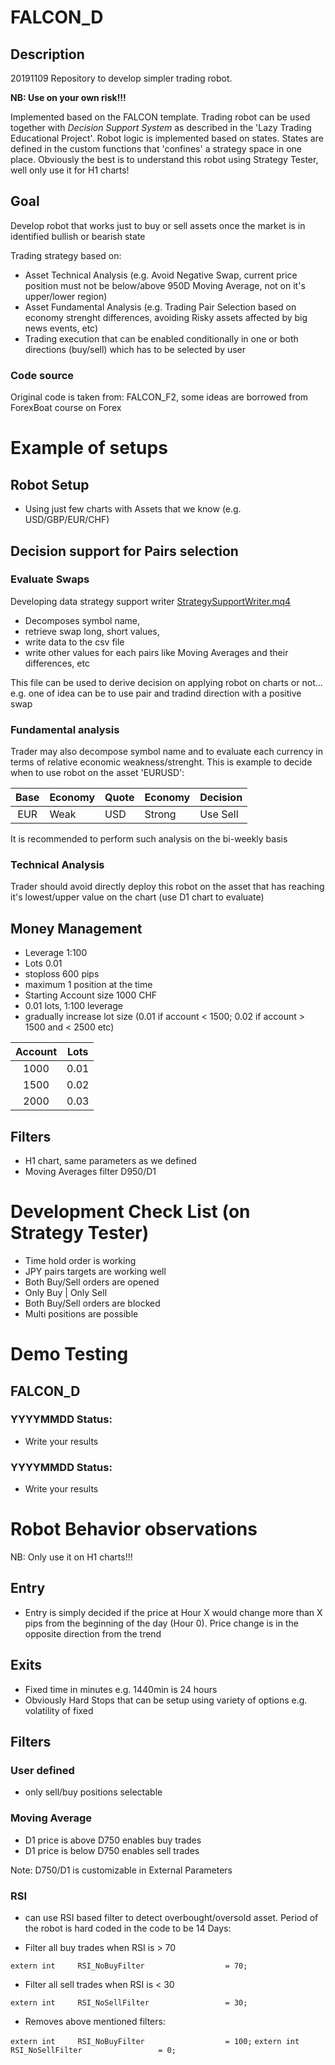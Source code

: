 # FALCON_D

## Description

20191109 Repository to develop simpler trading robot. 

**NB: Use on your own risk!!!**

Implemented based on the FALCON template. Trading robot can be used together with *Decision Support System* as described in the 'Lazy Trading Educational Project'. Robot logic is implemented based on states. States are defined in the custom functions that 'confines' a strategy space in one place. Obviously the best is to understand this robot using Strategy Tester, well only use it for H1 charts!

## Goal

Develop robot that works just to buy or sell assets once the market is in identified bullish or bearish state

Trading strategy based on:

* Asset Technical Analysis (e.g. Avoid Negative Swap, current price position must not be below/above 950D Moving Average, not on it's upper/lower region) 
* Asset Fundamental Analysis (e.g. Trading Pair Selection based on economy strenght differences, avoiding Risky assets affected by big news events, etc)
* Trading execution that can be enabled conditionally in one or both directions (buy/sell) which has to be selected by user

### Code source

Original code is taken from: FALCON_F2, some ideas are borrowed from ForexBoat course on Forex

# Example of setups

## Robot Setup

* Using just few charts with Assets that we know (e.g. USD/GBP/EUR/CHF)

## Decision support for Pairs selection

### Evaluate Swaps
Developing data strategy support writer [StrategySupportWriter.mq4](https://github.com/vzhomeexperiments/Survival/blob/master/StrategySupportWriter.mq4)

* Decomposes symbol name,
* retrieve swap long, short values,
* write data to the csv file
* write other values for each pairs like Moving Averages and their differences, etc

This file can be used to derive decision on applying robot on charts or not... e.g. one of idea can be to use pair and tradind direction with a positive swap

### Fundamental analysis

Trader may also decompose symbol name and to evaluate each currency in terms of relative economic weakness/strenght. This is example to decide when to use robot on the asset 'EURUSD':

| Base | Economy | Quote | Economy | Decision |
|:----:|---------|-------|---------|----------|
|  EUR | Weak    | USD   | Strong  | Use Sell |

It is recommended to perform such analysis on the bi-weekly basis

### Technical Analysis

Trader should avoid directly deploy this robot on the asset that has reaching it's lowest/upper value on the chart (use D1 chart to evaluate)

## Money Management

* Leverage 1:100
* Lots 0.01 
* stoploss 600 pips
* maximum 1 position at the time
* Starting Account size 1000 CHF 
* 0.01 lots, 1:100 leverage
* gradually increase lot size (0.01 if account < 1500; 0.02 if account > 1500 and < 2500 etc)

| Account | Lots |
|:-------:|------|
|   1000  | 0.01 |
|   1500  | 0.02 |
|   2000  | 0.03 |

## Filters

* H1 chart, same parameters as we defined
* Moving Averages filter D950/D1

# Development Check List (on Strategy Tester)

- Time hold order is working
- JPY pairs targets are working well
- Both Buy/Sell orders are opened
- Only Buy | Only Sell
- Both Buy/Sell orders are blocked
- Multi positions are possible

# Demo Testing

## FALCON_D

### YYYYMMDD Status:

- Write your results

### YYYYMMDD Status:

- Write your results

# Robot Behavior observations

NB: Only use it on H1 charts!!!

## Entry

- Entry is simply decided if the price at Hour X would change more than X pips from the beginning of the day (Hour 0). Price change is in the opposite direction from the trend

## Exits

- Fixed time in minutes e.g. 1440min is 24 hours
- Obviously Hard Stops that can be setup using variety of options e.g. volatility of fixed

## Filters

### User defined

- only sell/buy positions selectable

### Moving Average

- D1 price is above D750 enables buy trades
- D1 price is below D750 enables sell trades

Note: D750/D1 is customizable in External Parameters

### RSI

- can use RSI based filter to detect overbought/oversold asset. Period of the robot is hard coded in the code to be 14 Days:

* Filter all buy trades when RSI is > 70

`extern int     RSI_NoBuyFilter                  = 70;`

* Filter all sell trades when RSI is < 30

`extern int     RSI_NoSellFilter                 = 30;`

* Removes above mentioned filters:

`extern int     RSI_NoBuyFilter                  = 100;`
`extern int     RSI_NoSellFilter                 = 0;`

